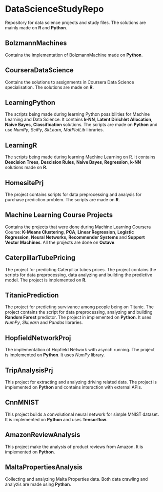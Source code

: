 # DataScienceStudyRepo

Repository for data science projects and study files. The solutions are mainly made on **R** and **Python**.

## BolzmannMachines
Contains the implementation of BolzmannMachine made on **Python**.

## CourseraDataScience
Contains the solutions to assignments in Coursera Data Science specialisation. The solutions are made on **R**.

## LearningPython
The scripts being made during learning Python possibilities for Machine Learning and Data Science. It contains **k-NN**, **Latent Dirichlet Allocation**, **Naive Bayes**, **Classification** solutions. The scripts are made on **Python** and use *NumPy*, *SciPy*, *SkLearn*, *MatPlotLib* libraries.

## LearningR
The scripts being made during learning Machine Learning on R. It contains **Descision Trees**, **Descision Rules**, **Naive Bayes**, **Regression**, **k-NN** solutions made on **R**.

## HomesitePrj
The project contains scripts for data preprocessing and analysis for purchase prediction problem. The scripts are made on **R**.

## Machine Learning Course Projects
Contains the projects that were done during Machine Learning Coursera Course: **K-Means Clustering**, **PCA**, **Linear Regression**, **Logistic Regression**, **Neural Networks**, **Recommender Systems** and **Support Vector Machines**. All the projects are done on **Octave**.

## CaterpillarTubePricing
The project for predicting Caterpillar tubes prices. The project contains the scripts for data preprocessing, data analyzing and building the predictive model. The project is implemented on **R**.

## TitanicPrediction
The project for predicting survivance among people being on Titanic. The project contains the script for data preprocessing, analyzing and building **Random Forest** predictor. The project in implemented on **Python**. It uses *NumPy*, *SkLearn* and *Pandas* libraries.

## HopfieldNetworkProj
The implementation of Hopfield Network with asynch running. The project is implemented on **Python**. It uses *NumPy* library.

## TripAnalysisPrj
This project for extracting and analyzing driving related data. The project is implemented on **Python** and contains interaction with external APIs.

## CnnMNIST
This project builds a convolutional neural network for simple MNIST dataset. It is implemented on **Python** and uses **Tensorflow**.

## AmazonReviewAnalysis
This project make the analysis of product reviews from Amazon. It is implemented on **Python**.

## MaltaPropertiesAnalysis
Collecting and analyzing Malta Properties data. Both data crawling and analyzis are made using **Python**.